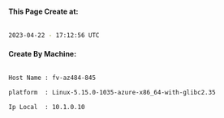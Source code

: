 
   
#### This Page Create at:

```bash

2023-04-22 - 17:12:56 UTC

```

#### Create By Machine:

```bash

Host Name : fv-az484-845

platform  : Linux-5.15.0-1035-azure-x86_64-with-glibc2.35

Ip Local  : 10.1.0.10

```

